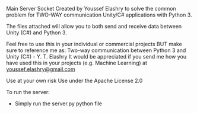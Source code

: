 Main Server Socket Created by Youssef Elashry to solve the common problem for TWO-WAY communication Unity/C# applications with Python 3.

The files attached will allow you to both send and receive data between Unity (C#) and Python 3.

Feel free to use this in your individual or commercial projects BUT make sure to reference me as: Two-way communication between Python 3 and Unity (C#) - Y. T. Elashry
It would be appreciated if you send me how you have used this in your projects (e.g. Machine Learning) at youssef.elashry@gmail.com

Use at your own risk
Use under the Apache License 2.0

To run the server:
- Simply run the server.py python file
